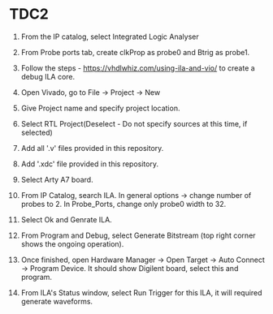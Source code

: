 # TDC2
1. From the IP catalog, select Integrated Logic Analyser
2. From Probe ports tab, create clkProp as probe0 and Btrig as probe1.
3. Follow the steps - https://vhdlwhiz.com/using-ila-and-vio/ to create a debug ILA core.


1. Open Vivado, go to File -> Project -> New
2. Give Project name and specify project location.
3. Select RTL Project(Deselect - Do not specify sources at this time, if selected)
4. Add all '.v' files provided in this repository.
5. Add '.xdc' file provided in this repository.
6. Select Arty A7 board.
7. From IP Catalog, search ILA. In general options -> change number of probes to 2. In Probe_Ports, change only probe0 width to 32.
8. Select Ok and Genrate ILA.
9. From Program and Debug, select Generate Bitstream (top right corner shows the ongoing operation).
10. Once finished, open Hardware Manager -> Open Target -> Auto Connect -> Program Device. It should show Digilent board, select this and program.
11. From ILA's Status window, select Run Trigger for this ILA, it will required generate waveforms. 

